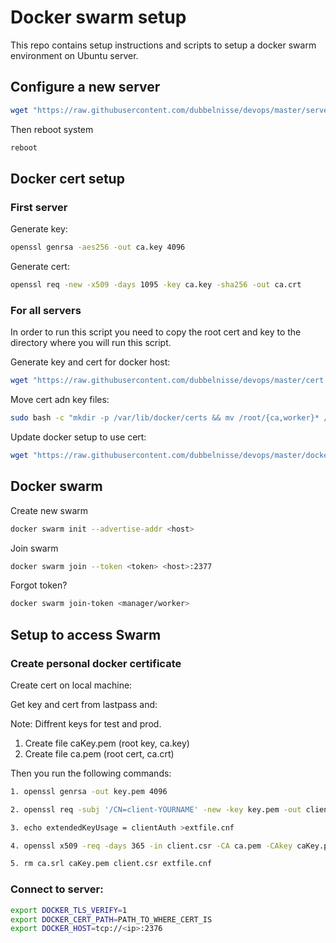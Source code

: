 # Docker swarm setup
This repo contains setup instructions and scripts to setup a docker swarm environment on Ubuntu server.

## Configure a new server

```sh
wget "https://raw.githubusercontent.com/dubbelnisse/devops/master/server-init.sh?token=ADFVnjQtyFIn-3-MiBZzPBAQBZS-R0Ciks5bUdoLwA%3D%3D" -O server-init.sh && chmod +x server-init.sh && sudo ./server-init.sh && rm server-init.sh
```

Then reboot system
```sh
reboot
```

## Docker cert setup

### First server
Generate key:
```sh
openssl genrsa -aes256 -out ca.key 4096
```
Generate cert:
```sh
openssl req -new -x509 -days 1095 -key ca.key -sha256 -out ca.crt
```

### For all servers
In order to run this script you need to copy the root cert and key to the directory where you will run this script.

Generate key and cert for docker host:
```sh
wget "https://raw.githubusercontent.com/dubbelnisse/devops/master/cert.sh?token=ADFVnqSOugC29blPJZPtpHPLghqurVAOks5bUdp_wA%3D%3D" -O cert.sh && chmod +x cert.sh && ./cert.sh "worker-01"
```

Move cert adn key files:
```sh
sudo bash -c "mkdir -p /var/lib/docker/certs && mv /root/{ca,worker}* /var/lib/docker/certs/ && chmod 770 /var/lib/docker/certs/ && rm ca.key ca.srl -f"
```

Update docker setup to use cert:
```sh
wget "https://raw.githubusercontent.com/dubbelnisse/devops/master/docker-certs.sh?token=ADFVnpX10PLvJTDvo_rwauhSNZ2J5kV5ks5bUdqQwA%3D%3D" -O cert.sh && chmod +x cert.sh && ./cert.sh "worker-01"
```

## Docker swarm
Create new swarm
```sh
docker swarm init --advertise-addr <host>
```

Join swarm
```sh
docker swarm join --token <token> <host>:2377
```

Forgot token?
```sh
docker swarm join-token <manager/worker>
```

## Setup to access Swarm

### Create personal docker certificate
Create cert on local machine:

Get key and cert from lastpass and:

Note: Diffrent keys for test and prod.

1. Create file caKey.pem (root key, ca.key)
2. Create file ca.pem (root cert, ca.crt)

Then you run the following commands:
```sh
1. openssl genrsa -out key.pem 4096

2. openssl req -subj '/CN=client-YOURNAME' -new -key key.pem -out client.csr

3. echo extendedKeyUsage = clientAuth >extfile.cnf

4. openssl x509 -req -days 365 -in client.csr -CA ca.pem -CAkey caKey.pem -CAcreateserial -out cert.pem -extfile extfile.cnf

5. rm ca.srl caKey.pem client.csr extfile.cnf
```

### Connect to server:
```sh
export DOCKER_TLS_VERIFY=1
export DOCKER_CERT_PATH=PATH_TO_WHERE_CERT_IS
export DOCKER_HOST=tcp://<ip>:2376
```
